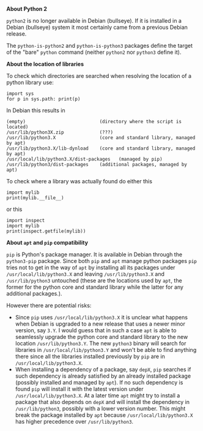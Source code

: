 **About Python 2**

`python2` is no longer available in Debian (bullseye). If it is installed in a Debian (bullseye) system it most certainly came from a previous Debian release.

The `python-is-python2` and `python-is-python3` packages define the target of the "bare" `python` command (neither `python2` nor `python3` define it).

**About the location of libraries**

To check which directories are searched when resolving the location of a python library use:

    import sys
    for p in sys.path: print(p)

In Debian this results in

	(empty)                           (directory where the script is located)
	/usr/lib/python3X.zip             (???)
	/usr/lib/python3.X                (core and standard library, managed by apt)
	/usr/lib/python3.X/lib-dynload    (core and standard library, managed by apt)
	/usr/local/lib/python3.X/dist-packages   (managed by pip)
	/usr/lib/python3/dist-packages    (additional packages, managed by apt)

To check where a library was actually found do either this

    import mylib
    print(mylib.__file__)

or this

    import inspect
    import mylib
    print(inspect.getfile(mylib))

**About `apt` and `pip` compatibility**

`pip` is Python's package manager. It is available in Debian through the `python3-pip` package. Since both `pip` and `apt` manage python packages `pip` tries not to get in the way of `apt` by installing all its packages under `/usr/local/lib/python3.X` and leaving `/usr/lib/python3.X` and `/usr/lib/python3` untouched (these are the locations used by `apt`, the former for the python core and standard library while the latter for any additional packages.).

However there are potential risks:

- Since `pip` uses `/usr/local/lib/python3.X` it is unclear what happens when Debian is upgraded to a new release that uses a newer minor version, say `3.Y`. I would guess that in such a case `apt` is able to seamlessly upgrade the python core and standard library to the new location `/usr/lib/python3.Y`. The new `python3` binary will search for libraries in `/usr/local/lib/python3.Y` and won't be able to find anything there since all the libraries installed previously by `pip` are in `/usr/local/lib/python3.X`.
- When installing a dependency of a package, say `depX`, `pip` searches if such dependency is already satisfied by an already installed package (possibly installed and managed by `apt`). If no such dependency is found `pip` will install it with the latest version under `/usr/local/lib/python3.X`. At a later time `apt` might try to install a package that also depends on `depX` and will install the dependency in `/usr/lib/python3`, possibly with a lower version number. This might break the package installed by `apt` because `/usr/local/lib/python3.X` has higher precedence over `/usr/lib/python3`.